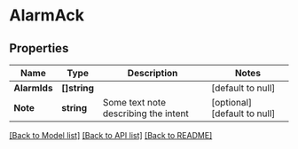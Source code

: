# AlarmAck

## Properties
Name | Type | Description | Notes
------------ | ------------- | ------------- | -------------
**AlarmIds** | **[]string** |  | [default to null]
**Note** | **string** | Some text note describing the intent | [optional] [default to null]

[[Back to Model list]](../README.md#documentation-for-models) [[Back to API list]](../README.md#documentation-for-api-endpoints) [[Back to README]](../README.md)

